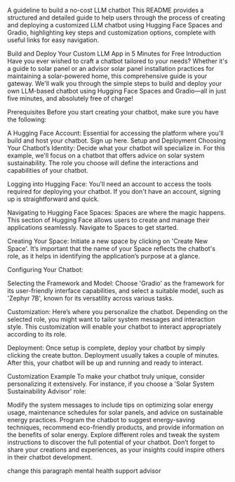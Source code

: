 A guideline to build a no-cost LLM chatbot This README provides a structured and detailed guide to help users through the process of creating and deploying a customized LLM chatbot using Hugging Face Spaces and Gradio, highlighting key steps and customization options, complete with useful links for easy navigation.

Build and Deploy Your Custom LLM App in 5 Minutes for Free Introduction Have you ever wished to craft a chatbot tailored to your needs? Whether it's a guide to solar panel or an advisor solar panel installation practices for maintaining a solar-powered home, this comprehensive guide is your gateway. We'll walk you through the simple steps to build and deploy your own LLM-based chatbot using Hugging Face Spaces and Gradio—all in just five minutes, and absolutely free of charge!

Prerequisites Before you start creating your chatbot, make sure you have the following:

A Hugging Face Account: Essential for accessing the platform where you'll build and host your chatbot. Sign up here. Setup and Deployment Choosing Your Chatbot’s Identity: Decide what your chatbot will specialize in. For this example, we'll focus on a chatbot that offers advice on solar system sustainability. The role you choose will define the interactions and capabilities of your chatbot.

Logging into Hugging Face: You'll need an account to access the tools required for deploying your chatbot. If you don't have an account, signing up is straightforward and quick.

Navigating to Hugging Face Spaces: Spaces are where the magic happens. This section of Hugging Face allows users to create and manage their applications seamlessly. Navigate to Spaces to get started.

Creating Your Space: Initiate a new space by clicking on 'Create New Space'. It’s important that the name of your Space reflects the chatbot's role, as it helps in identifying the application’s purpose at a glance.

Configuring Your Chatbot:

Selecting the Framework and Model: Choose 'Gradio' as the framework for its user-friendly interface capabilities, and select a suitable model, such as 'Zephyr 7B', known for its versatility across various tasks.

Customization: Here’s where you personalize the chatbot. Depending on the selected role, you might want to tailor system messages and interaction style. This customization will enable your chatbot to interact appropriately according to its role.

Deployment: Once setup is complete, deploy your chatbot by simply clicking the create button. Deployment usually takes a couple of minutes. After this, your chatbot will be up and running and ready to interact.

Customization Example To make your chatbot truly unique, consider personalizing it extensively. For instance, if you choose a 'Solar System Sustainability Advisor' role:

Modify the system messages to include tips on optimizing solar energy usage, maintenance schedules for solar panels, and advice on sustainable energy practices. Program the chatbot to suggest energy-saving techniques, recommend eco-friendly products, and provide information on the benefits of solar energy. Explore different roles and tweak the system instructions to discover the full potential of your chatbot. Don’t forget to share your creations and experiences, as your insights could inspire others in their chatbot development.

change this paragraph mental health support advisor
